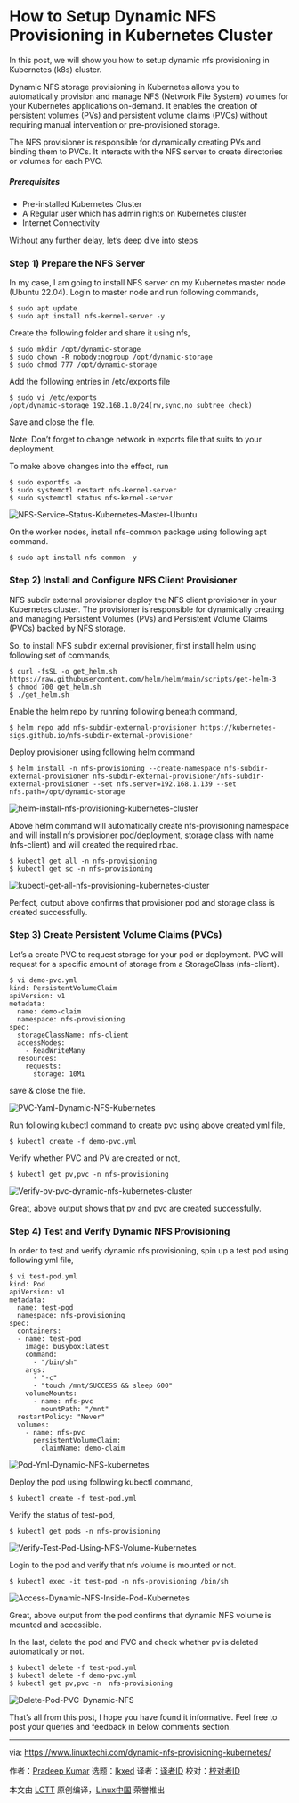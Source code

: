 [#]: subject: "How to Setup Dynamic NFS Provisioning in Kubernetes Cluster"
[#]: via: "https://www.linuxtechi.com/dynamic-nfs-provisioning-kubernetes/"
[#]: author: "Pradeep Kumar https://www.linuxtechi.com/author/pradeep/"
[#]: collector: "lkxed"
[#]: translator: "geekpi"
[#]: reviewer: " "
[#]: publisher: " "
[#]: url: " "

How to Setup Dynamic NFS Provisioning in Kubernetes Cluster
======

In this post, we will show you how to setup dynamic nfs provisioning in Kubernetes (k8s) cluster.

Dynamic NFS storage provisioning in Kubernetes allows you to automatically provision and manage NFS (Network File System) volumes for your Kubernetes applications on-demand. It enables the creation of persistent volumes (PVs) and persistent volume claims (PVCs) without requiring manual intervention or pre-provisioned storage.

The NFS provisioner is responsible for dynamically creating PVs and binding them to PVCs. It interacts with the NFS server to create directories or volumes for each PVC.

##### Prerequisites

- Pre-installed Kubernetes Cluster
- A Regular user which has admin rights on Kubernetes cluster
- Internet Connectivity

Without any further delay, let’s deep dive into steps

### Step 1) Prepare the NFS Server

In my case, I am going to install NFS server on my Kubernetes master node (Ubuntu 22.04). Login to master node and run following commands,

```
$ sudo apt update
$ sudo apt install nfs-kernel-server -y
```

Create the following folder and share it using nfs,

```
$ sudo mkdir /opt/dynamic-storage
$ sudo chown -R nobody:nogroup /opt/dynamic-storage
$ sudo chmod 777 /opt/dynamic-storage
```

Add the following entries in /etc/exports file

```
$ sudo vi /etc/exports
/opt/dynamic-storage 192.168.1.0/24(rw,sync,no_subtree_check)
```

Save and close the file.

Note: Don’t forget to change network in exports file that suits to your deployment.

To make above changes into the effect, run

```
$ sudo exportfs -a
$ sudo systemctl restart nfs-kernel-server
$ sudo systemctl status nfs-kernel-server
```

![NFS-Service-Status-Kubernetes-Master-Ubuntu][1]

On the worker nodes, install nfs-common package using following apt command.

```
$ sudo apt install nfs-common -y
```

### Step 2) Install and Configure NFS Client Provisioner

NFS subdir external provisioner deploy the NFS client provisioner in your Kubernetes cluster. The provisioner is responsible for dynamically creating and managing Persistent Volumes (PVs) and Persistent Volume Claims (PVCs) backed by NFS storage.

So, to install NFS subdir external provisioner, first install helm using following set of commands,

```
$ curl -fsSL -o get_helm.sh https://raw.githubusercontent.com/helm/helm/main/scripts/get-helm-3
$ chmod 700 get_helm.sh
$ ./get_helm.sh
```

Enable the helm repo by running following beneath command,

```
$ helm repo add nfs-subdir-external-provisioner https://kubernetes-sigs.github.io/nfs-subdir-external-provisioner
```

Deploy provisioner using following helm command

```
$ helm install -n nfs-provisioning --create-namespace nfs-subdir-external-provisioner nfs-subdir-external-provisioner/nfs-subdir-external-provisioner --set nfs.server=192.168.1.139 --set nfs.path=/opt/dynamic-storage
```

![helm-install-nfs-provisioning-kubernetes-cluster][2]

Above helm command will automatically create nfs-provisioning namespace and will install nfs provisioner pod/deployment, storage class with name (nfs-client) and will created the required rbac.

```
$ kubectl get all -n nfs-provisioning
$ kubectl get sc -n nfs-provisioning
```

![kubectl-get-all-nfs-provisioning-kubernetes-cluster][3]

Perfect, output above confirms that provisioner pod and storage class is created successfully.

### Step 3) Create Persistent Volume Claims (PVCs)

Let’s a create PVC to request storage for your pod or deployment. PVC will request for a specific amount of storage from a StorageClass (nfs-client).

```
$ vi demo-pvc.yml
kind: PersistentVolumeClaim
apiVersion: v1
metadata:
  name: demo-claim
  namespace: nfs-provisioning
spec:
  storageClassName: nfs-client
  accessModes:
    - ReadWriteMany
  resources:
    requests:
      storage: 10Mi
```

save & close the file.

![PVC-Yaml-Dynamic-NFS-Kubernetes][4]

Run following kubectl command to create pvc using above created yml file,

```
$ kubectl create -f demo-pvc.yml
```

Verify whether PVC and PV are created or not,

```
$ kubectl get pv,pvc -n nfs-provisioning
```

![Verify-pv-pvc-dynamic-nfs-kubernetes-cluster][5]

Great, above output shows that pv and pvc are created successfully.

### Step 4) Test and Verify Dynamic NFS Provisioning

In order to test and verify dynamic nfs provisioning, spin up a test pod using following yml file,

```
$ vi test-pod.yml
kind: Pod
apiVersion: v1
metadata:
  name: test-pod
  namespace: nfs-provisioning
spec:
  containers:
  - name: test-pod
    image: busybox:latest
    command:
      - "/bin/sh"
    args:
      - "-c"
      - "touch /mnt/SUCCESS && sleep 600"
    volumeMounts:
      - name: nfs-pvc
        mountPath: "/mnt"
  restartPolicy: "Never"
  volumes:
    - name: nfs-pvc
      persistentVolumeClaim:
        claimName: demo-claim
```

![Pod-Yml-Dynamic-NFS-kubernetes][6]

Deploy the pod using following kubectl command,

```
$ kubectl create -f test-pod.yml
```

Verify the status of test-pod,

```
$ kubectl get pods -n nfs-provisioning
```

![Verify-Test-Pod-Using-NFS-Volume-Kubernetes][7]

Login to the pod and verify that nfs volume is mounted or not.

```
$ kubectl exec -it test-pod -n nfs-provisioning /bin/sh
```

![Access-Dynamic-NFS-Inside-Pod-Kubernetes][8]

Great, above output from the pod confirms that dynamic NFS volume is mounted and accessible.

In the last, delete the pod and PVC and check whether pv is deleted automatically or not.

```
$ kubectl delete -f test-pod.yml
$ kubectl delete -f demo-pvc.yml
$ kubectl get pv,pvc -n  nfs-provisioning
```

![Delete-Pod-PVC-Dynamic-NFS][9]

That’s all from this post, I hope you have found it informative. Feel free to post your queries and feedback in below comments section.

--------------------------------------------------------------------------------

via: https://www.linuxtechi.com/dynamic-nfs-provisioning-kubernetes/

作者：[Pradeep Kumar][a]
选题：[lkxed][b]
译者：[译者ID](https://github.com/译者ID)
校对：[校对者ID](https://github.com/校对者ID)

本文由 [LCTT](https://github.com/LCTT/TranslateProject) 原创编译，[Linux中国](https://linux.cn/) 荣誉推出

[a]: https://www.linuxtechi.com/author/pradeep/
[b]: https://github.com/lkxed/
[1]: https://www.linuxtechi.com/wp-content/uploads/2023/06/NFS-Service-Status-Kubernetes-Master-Ubuntu.png
[2]: https://www.linuxtechi.com/wp-content/uploads/2023/06/helm-install-nfs-provisioning-kubernetes-cluster.png
[3]: https://www.linuxtechi.com/wp-content/uploads/2023/06/kubectl-get-all-nfs-provisioning-kubernetes-cluster.png
[4]: https://www.linuxtechi.com/wp-content/uploads/2023/06/PVC-Yaml-Dynamic-NFS-Kubernetes.png
[5]: https://www.linuxtechi.com/wp-content/uploads/2023/06/Verify-pv-pvc-dynamic-nfs-kubernetes-cluster.png
[6]: https://www.linuxtechi.com/wp-content/uploads/2023/06/Pod-Yml-Dynamic-NFS-kubernetes.png
[7]: https://www.linuxtechi.com/wp-content/uploads/2023/06/Verify-Test-Pod-Using-NFS-Volume-Kubernetes.png
[8]: https://www.linuxtechi.com/wp-content/uploads/2023/06/Access-Dynamic-NFS-Inside-Pod-Kubernetes.png
[9]: https://www.linuxtechi.com/wp-content/uploads/2023/06/Delete-Pod-PVC-Dynamic-NFS.png
